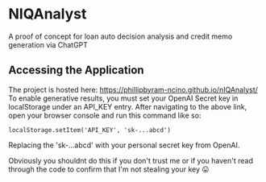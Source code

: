 # NIQAnalyst

A proof of concept for loan auto decision analysis and credit memo generation via ChatGPT

## Accessing the Application

The project is hosted here: https://phillipbyram-ncino.github.io/nIQAnalyst/
To enable generative results, you must set your OpenAI Secret key in localStorage under an API_KEY entry.
After navigating to the above link, open your browser console and run this command like so:
```
localStorage.setItem('API_KEY', 'sk-...abcd')
```
Replacing the 'sk-...abcd' with your personal secret key from OpenAI.

Obviously you shouldnt do this if you don't trust me or if you haven't read through the code to confirm that I'm not stealing your key 😛
